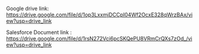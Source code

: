 Google drive link: https://drive.google.com/file/d/1op3LxxmjDCCpI04Wf2OcxE328qWrzBAx/view?usp=drive_link

Salesforce Document link : https://drive.google.com/file/d/1rsN272Vci6pcSKQePU8VRmCrQXs7zOd_/view?usp=drive_link
